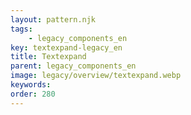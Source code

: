 ```yaml
---
layout: pattern.njk
tags: 
    - legacy_components_en
key: textexpand-legacy_en
title: Textexpand
parent: legacy_components_en
image: legacy/overview/textexpand.webp
keywords: 
order: 280
---
```


